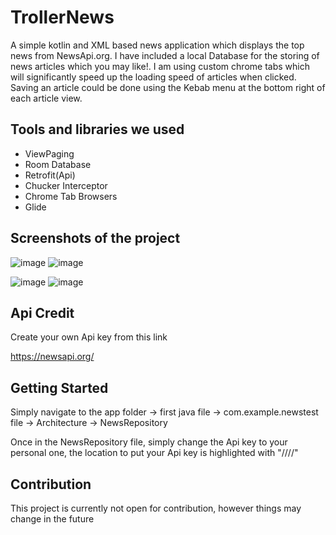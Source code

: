 # TrollerNews

A simple kotlin and XML based news application which displays the top news from NewsApi.org. I have included a local Database for the storing of news articles which you may like!. I am using custom chrome tabs which will significantly speed up the loading speed of articles when clicked. Saving an article could be done using the Kebab menu at the bottom right of each article view.

<h2 align="left">Tools and libraries we used</h2>

-  ViewPaging
-  Room Database
-  Retrofit(Api)
-  Chucker Interceptor
-  Chrome Tab Browsers
-  Glide

<h2 align="left">Screenshots of the project</h2>

![image](https://user-images.githubusercontent.com/67418036/221146174-55bad01e-584b-49ba-a366-e4a7476c0438.png)  ![image](https://user-images.githubusercontent.com/67418036/221146453-faa9849a-c71f-4486-86da-eaa3d953a84e.png)



![image](https://user-images.githubusercontent.com/67418036/221147606-72f6b8ca-93a8-421d-b791-692cd138c4d5.png)  ![image](https://user-images.githubusercontent.com/67418036/221147671-2e119dad-2a20-4014-b39a-d8e35363e8d7.png)


<h2 align="left">Api Credit</h2>
Create your own Api key from this link

https://newsapi.org/

<h2 align="left">Getting Started</h2>

Simply navigate to the app folder -> first java file -> com.example.newstest file -> Architecture -> NewsRepository

Once in the NewsRepository file, simply change the Api key to your personal one, the location to put your Api key is highlighted with "////"

<h2 align="left">Contribution</h2>

This project is currently not open for contribution, however things may change in the future
